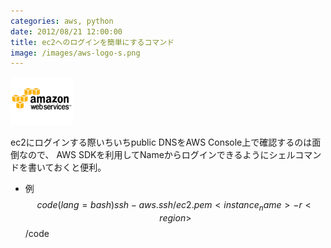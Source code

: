 ```yaml
---
categories: aws, python
date: 2012/08/21 12:00:00
title: ec2へのログインを簡単にするコマンド
image: /images/aws-logo-s.png
---
```


![aws](/images/aws-logo-s.png)

ec2にログインする際いちいちpublic DNSをAWS Console上で確認するのは面倒なので、
AWS SDKを利用してNameからログインできるようにシェルコマンドを書いておくと便利。

* 例
$$code(lang=bash)
ssh-aws .ssh/ec2.pem <instance_name> -r <region>
$$/code

<script src="https://gist.github.com/3412524.js?file=.zshrc"></script>


